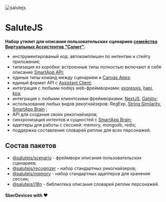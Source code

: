 ![salutejs](https://user-images.githubusercontent.com/982072/112627725-0606e400-8e43-11eb-86ef-a9e2fdcfc465.png)

# SaluteJS

__Набор утилит для описания пользовательских сценариев [семейства Виртуальных Ассистентов "Салют"](https://sber.ru/salute)__.

- инструментированый код: автокомплишен по интентам и стейту приложения;
- типизация из коробки: встроенные типы полностью включают в себя описание [SmartApp API](https://developer.sberdevices.ru/docs/ru/developer_tools/amp/smartappapi_description_and_guide);
- единые типы команд между сценарием и [Canvas Apps](https://developer.sberdevices.ru/docs/ru/methodology/research/canvasapp);
- единый формат API с [Assistant Client](https://github.com/sberdevices/assistant-client);
- интеграция с любыми nodejs web-фреймворками: [expressjs](https://github.com/expressjs), [hapi](https://github.com/hapijs/hapi), [koa](https://github.com/koajs/koa);
- интеграция с любыми клиентскими фреймворками: [NextJS](https://github.com/vercel/next.js), [Gatsby](https://github.com/gatsbyjs);
- использование любых видов рекогнайзеров: RegExp, [String Similarity](https://en.wikipedia.org/wiki/S%C3%B8rensen%E2%80%93Dice_coefficient), [SmartApp Brain](https://developer.sberdevices.ru/docs/ru/developer_tools/ide/platform_ux/nlu_core_caila/nlu_core_caila)
;
- API для создания своих рекогнайзеров;
- синхронизация интентов и сущностей с [SmartApp Brain](https://developer.sberdevices.ru/docs/ru/developer_tools/ide/platform_ux/nlu_core_caila/nlu_core_caila);
- адаптеры для работы с сессией: memory, mongodb, redis;
- поддержка составления словарей реплик для всех персонажей.


## Состав пакетов

- [@salutejs/scenario](https://github.com/sberdevices/salutejs/tree/master/packages/scenario) - фреймворк описания пользовательских сценариев;
- [@salutejs/recognizer](https://github.com/sberdevices/salutejs/tree/master/packages/recognizer) - набор стандартных рекогнайзеров;
- [@salutejs/memory](https://github.com/sberdevices/salutejs/tree/master/packages/memory) - набор стандартных адаптеров для хранения сессии;
- [@salutejs/i18n](https://github.com/sberdevices/salutejs/tree/master/packages/i18n) - библиотека описания словарей реплик персонажей.


#### SberDevices with :heart:
